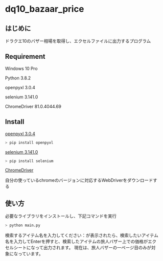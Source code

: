 # dq10_bazaar_price

## はじめに

ドラクエ10のバザー相場を取得し、エクセルファイルに出力するプログラム

## Requirement

Windows 10 Pro

Python 3.8.2

openpyxl 3.0.4

selenium 3.141.0

ChromeDriver 81.0.4044.69

## Install

[openpyxl 3.0.4](https://openpyxl.readthedocs.io/en/stable/)

```python
> pip install openpyxl
```

[selenium 3.141.0](https://www.selenium.dev/)

```python
> pip install selenium
```

[ChromeDriver](http://chromedriver.chromium.org/downloads)

自分の使っているchromeのバージョンに対応するWebDriverをダウンロードする

## 使い方

必要なライブラリをインストールし、下記コマンドを実行

```python
> python main.py
```

検索するアイテム名を入力してください：が表示されたら、検索したいアイテム名を入力してEnterを押すと、検索したアイテムの旅人バザー上での価格がエクセルシートになって出力されます。
現在は、旅人バザーの一ページ目のみが対象になっています。
